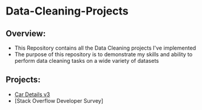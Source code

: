 # Data-Cleaning-Projects

## Overview:
- This Repository contains all the Data Cleaning projects I've implemented
- The purpose of this repository is to demonstrate my skills and ability to perform data cleaning tasks on a wide variety of datasets

## Projects:
- [Car Details v3](https://github.com/MisbahullahSheriff/Data-Cleaning-Projects/tree/main/Car%20Details%20v3)
- [Stack Overflow Developer Survey]
